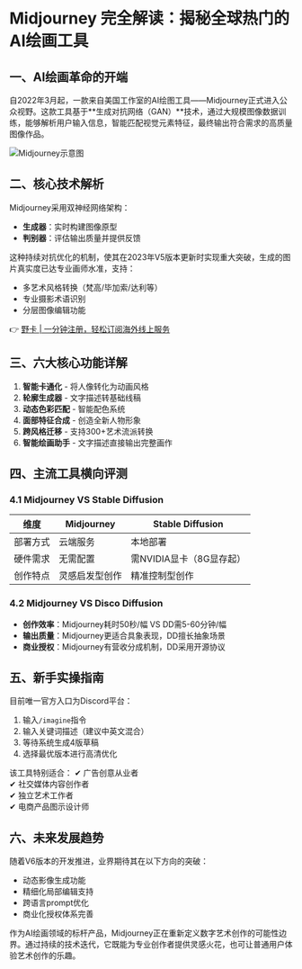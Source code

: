 # Midjourney 完全解读：揭秘全球热门的AI绘画工具

## 一、AI绘画革命的开端
自2022年3月起，一款来自美国工作室的AI绘图工具——Midjourney正式进入公众视野。这款工具基于**生成对抗网络（GAN）**技术，通过大规模图像数据训练，能够解析用户输入信息，智能匹配视觉元素特征，最终输出符合需求的高质量图像作品。

![Midjourney示意图](https://via.placeholder.com/800x400)

## 二、核心技术解析
Midjourney采用双神经网络架构：
- **生成器**：实时构建图像原型
- **判别器**：评估输出质量并提供反馈

这种持续对抗优化的机制，使其在2023年V5版本更新时实现重大突破，生成的图片真实度已达专业画师水准，支持：
- 多艺术风格转换（梵高/毕加索/达利等）
- 专业摄影术语识别
- 分层图像编辑功能

👉 [野卡 | 一分钟注册，轻松订阅海外线上服务](https://bbtdd.com/yeka)

## 三、六大核心功能详解
1. **智能卡通化** - 将人像转化为动画风格
2. **轮廓生成器** - 文字描述转基础线稿 
3. **动态色彩匹配** - 智能配色系统
4. **面部特征合成** - 创造全新人物形象
5. **跨风格迁移** - 支持300+艺术流派转换
6. **智能绘画助手** - 文字描述直接输出完整画作

## 四、主流工具横向评测
### 4.1 Midjourney VS Stable Diffusion
| 维度         | Midjourney                     | Stable Diffusion          |
|--------------|--------------------------------|---------------------------|
| 部署方式     | 云端服务                       | 本地部署                  |
| 硬件需求     | 无需配置                       | 需NVIDIA显卡（8G显存起）  |
| 创作特点     | 灵感启发型创作                 | 精准控制型创作            |

### 4.2 Midjourney VS Disco Diffusion
- **创作效率**：Midjourney耗时50秒/幅 VS DD需5-60分钟/幅
- **输出质量**：Midjourney更适合具象表现，DD擅长抽象场景
- **商业授权**：Midjourney有营收分成机制，DD采用开源协议

## 五、新手实操指南
目前唯一官方入口为Discord平台：
1. 输入`/imagine`指令
2. 输入关键词描述（建议中英文混合）
3. 等待系统生成4版草稿
4. 选择最优版本进行高清优化

该工具特别适合：
✔ 广告创意从业者  
✔ 社交媒体内容创作者  
✔ 独立艺术工作者  
✔ 电商产品图示设计师

## 六、未来发展趋势
随着V6版本的开发推进，业界期待其在以下方向的突破：
- 动态影像生成功能
- 精细化局部编辑支持
- 跨语言prompt优化
- 商业化授权体系完善

作为AI绘画领域的标杆产品，Midjourney正在重新定义数字艺术创作的可能性边界。通过持续的技术迭代，它既能为专业创作者提供灵感火花，也可让普通用户体验艺术创作的乐趣。